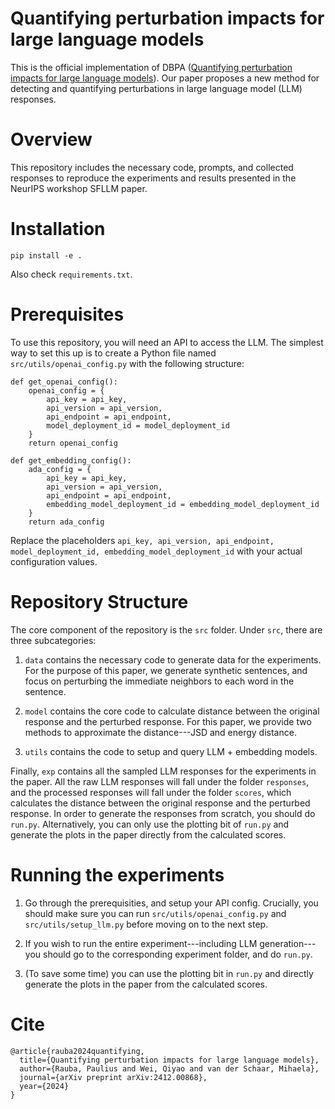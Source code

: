 # Quantifying perturbation impacts for large language models

This is the official implementation of DBPA ([Quantifying perturbation impacts for large language models](https://arxiv.org/pdf/2412.00868)). Our paper proposes a new method for detecting and quantifying perturbations in large language model (LLM) responses.

# Overview

This repository includes the necessary code, prompts, and collected responses to reproduce the experiments and results presented in the NeurIPS workshop SFLLM paper.

# Installation

`pip install -e .`

Also check `requirements.txt`.

# Prerequisites

To use this repository, you will need an API to access the LLM. The simplest way to set this up is to create a Python file named `src/utils/openai_config.py` with the following structure:

```
def get_openai_config():
    openai_config = {
        api_key = api_key,
        api_version = api_version,
        api_endpoint = api_endpoint,
        model_deployment_id = model_deployment_id
    }
    return openai_config

def get_embedding_config():
    ada_config = {
        api_key = api_key,
        api_version = api_version,
        api_endpoint = api_endpoint,
        embedding_model_deployment_id = embedding_model_deployment_id
    }
    return ada_config
```

Replace the placeholders `api_key, api_version, api_endpoint, model_deployment_id, embedding_model_deployment_id` with your actual configuration values.

# Repository Structure

The core component of the repository is the `src` folder. Under `src`, there are three subcategories:

1. `data` contains the necessary code to generate data for the experiments. For the purpose of this paper, we generate synthetic sentences, and focus on perturbing the immediate neighbors to each word in the sentence.

2. `model` contains the core code to calculate distance between the original response and the perturbed response. For this paper, we provide two methods to approximate the distance---JSD and energy distance.

3. `utils` contains the code to setup and query LLM + embedding models.

Finally, `exp` contains all the sampled LLM responses for the experiments in the paper. All the raw LLM responses will fall under the folder `responses`, and the processed responses will fall under the folder `scores`, which calculates the distance between the original response and the perturbed response. In order to generate the responses from scratch, you should do `run.py`. Alternatively, you can only use the plotting bit of `run.py` and generate the plots in the paper directly from the calculated scores.

# Running the experiments

1. Go through the prerequisities, and setup your API config. Crucially, you should make sure you can run `src/utils/openai_config.py` and `src/utils/setup_llm.py` before moving on to the next step.

2. If you wish to run the entire experiment---including LLM generation---you should go to the corresponding experiment folder, and do `run.py`.

3. (To save some time) you can use the plotting bit in `run.py` and directly generate the plots in the paper from the calculated scores.

# Cite

```
@article{rauba2024quantifying,
  title={Quantifying perturbation impacts for large language models},
  author={Rauba, Paulius and Wei, Qiyao and van der Schaar, Mihaela},
  journal={arXiv preprint arXiv:2412.00868},
  year={2024}
}
```
